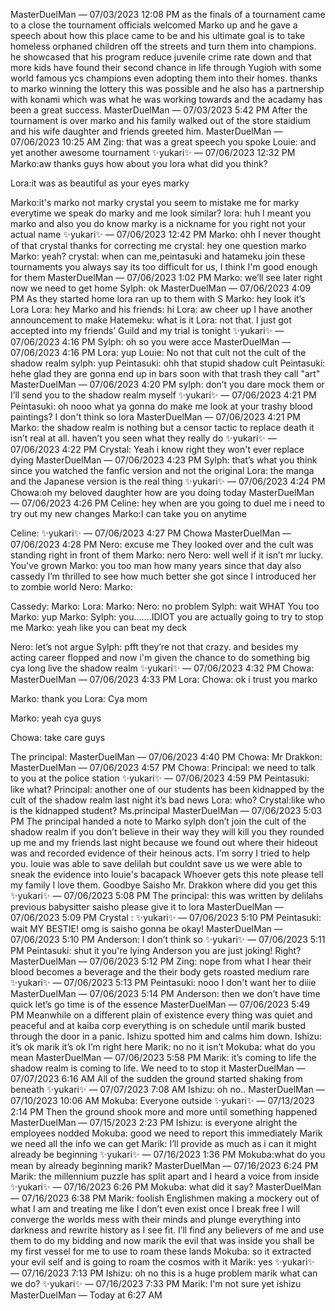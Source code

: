 MasterDuelMan — 07/03/2023 12:08 PM
as the finals of a tournament came to a close the tournament officials welcomed Marko up and he gave a speech about how this place came to be and his ultimate goal is to take homeless orphaned children off the streets and turn them into champions. he showcased that his program reduce juvenile crime rate down and that more kids have found their second chance in life through Yugioh with some world famous ycs champions even adopting them into their homes. thanks to marko winning the lottery this was possible and he also has a partnership with konami which was what he was working towards and the acadamy has been a great success.
MasterDuelMan — 07/03/2023 5:42 PM
After the tournament is over marko and his family walked out of the store staidium and his wife daughter and friends greeted him.
MasterDuelMan — 07/06/2023 10:25 AM
Zing: that was a great speech you spoke
Louie: and yet another awesome tournament
✨yukari✨ — 07/06/2023 12:32 PM
Marko:aw thanks guys how about you lora what did you think?

Lora:it was as beautiful as your eyes marky

Marko:it's marko not marky crystal you seem to mistake me for marky everytime we speak do marky and me look similar? 
lora: huh I meant you marko and also you do know marky is a nickname for you right not your actual name
✨yukari✨ — 07/06/2023 12:42 PM
Marko: ohh I never thought of that crystal thanks for correcting me
crystal: hey one question marko
Marko: yeah?
crystal: when can me,peintasuki and hatameku join these tournaments you always say its too difficult for us, I think I'm good enough for them
MasterDuelMan — 07/06/2023 1:02 PM
Marko: we’ll see later right now we need to get home
Sylph: ok
MasterDuelMan — 07/06/2023 4:09 PM
As they started home lora ran up to them with S
Marko: hey look it’s Lora 
Lora: hey
Marko and his friends: hi
Lora: aw cheer up I have another announcement to make
Hatemeku: what is it
Lora: not that. I just got accepted into my friends’ Guild and my trial is tonight
✨yukari✨ — 07/06/2023 4:16 PM
Sylph: oh so you were acce
MasterDuelMan — 07/06/2023 4:16 PM
Lora: yup
Louie: No not that cult not the cult of the shadow realm
sylph: yup 
Peintasuki: ohh that stupid shadow cult
Peintasuki: hehe glad they are gonna end up in bars soon with that trash they call "art"
MasterDuelMan — 07/06/2023 4:20 PM
sylph: don’t you dare mock them or I’ll send you to the shadow realm myself
✨yukari✨ — 07/06/2023 4:21 PM
Peintasuki: oh nooo what ya gonna do make me look at your trashy blood paintings? I don't think so lora
MasterDuelMan — 07/06/2023 4:21 PM
Marko: the shadow realm is nothing but a censor tactic to replace death it isn’t real at all.  haven’t you seen what they really do 
✨yukari✨ — 07/06/2023 4:22 PM
Crystal: Yeah i know right they won't ever replace dying
MasterDuelMan — 07/06/2023 4:23 PM
Sylph: that’s what you think since you watched the fanfic version and not the original
 Lora: the manga and the Japanese version is the real thing
✨yukari✨ — 07/06/2023 4:24 PM
Chowa:oh my beloved daughter how are you doing today
MasterDuelMan — 07/06/2023 4:26 PM
Celine: hey when are you going to duel me i need to try out my new changes
Marko:I can take you on anytime 

Celine:
✨yukari✨ — 07/06/2023 4:27 PM
Chowa
MasterDuelMan — 07/06/2023 4:28 PM
Nero: excuse me
They looked over and the cult was standing right in front of them
Marko: nero
Nero: well well if it isn’t mr lucky. You’ve grown 
Marko: you too man how many years since that day also cassedy I’m thrilled to see how much better she got since I introduced her to zombie world 
Nero: 
Marko: 

Cassedy:
Marko: 
Lora: 
Marko: 
Nero: no problem 
Sylph: wait WHAT You too 
Marko: yup 
Marko: 
Sylph: you…….IDIOT you are actually going to try to stop me
Marko: yeah like you can beat my deck

Nero: let’s not argue 
Sylph: pfft  they’re not that crazy. and besides my acting career flopped and now i'm given the chance to do something big cya long live the shadow realm
✨yukari✨ — 07/06/2023 4:32 PM
Chowa: 
MasterDuelMan — 07/06/2023 4:33 PM
Lora: 
Chowa: ok i trust you marko

Marko: thank you 
Lora: Cya mom 

Marko: yeah cya guys 


Chowa: take care guys

The principal:
MasterDuelMan — 07/06/2023 4:40 PM
Chowa:
Mr Drakkon: 
MasterDuelMan — 07/06/2023 4:57 PM
Chowa:
Principal: we need to talk to you at the police station
✨yukari✨ — 07/06/2023 4:59 PM
Peintasuki: like what?
Principal: another one of our students has been kidnapped by the cult of the shadow realm last night it’s bad news
Lora: who? 
Crystal:like who is the kidnapped student? Ms.principal
MasterDuelMan — 07/06/2023 5:03 PM
The principal handed a note to Marko
sylph don’t join the cult of the shadow realm if you don’t believe in their way they will kill you they rounded up me and my friends last night because we found out where their hideout was and recorded evidence of their heinous acts. I’m sorry I tried to help you. louie was able to save delilah but couldnt save us we were able to sneak the evidence into louie's bacapack Whoever gets this note please tell my family I love them. Goodbye
Saisho
Mr. Drakkon where did you get this 
✨yukari✨ — 07/06/2023 5:08 PM
The principal: this was written by delilahs previous babysitter saisho please give it to lora
MasterDuelMan — 07/06/2023 5:09 PM
Crystal : 
✨yukari✨ — 07/06/2023 5:10 PM
Peintasuki: wait MY BESTIE! omg is saisho gonna be okay!
MasterDuelMan — 07/06/2023 5:10 PM
Anderson: I don’t think so
✨yukari✨ — 07/06/2023 5:11 PM
Peintasuki: shut it you're lying Anderson you are just joking! Right?
MasterDuelMan — 07/06/2023 5:12 PM
Zing: nope from what I hear their blood becomes a beverage and the their body gets roasted medium rare
✨yukari✨ — 07/06/2023 5:13 PM
Peintasuki: nooo I don't want her to diiie
MasterDuelMan — 07/06/2023 5:14 PM
Anderson: then we don’t have time quick let’s go time is of the essence 
MasterDuelMan — 07/06/2023 5:49 PM
Meanwhile on a different plain of existence every thing was quiet and peaceful and at kaiba corp everything is on schedule until marik busted through the door in a panic. Ishizu spotted him and calms him down. 
Ishizu: it’s ok marik it’s ok I’m right here 
Marik: no no it isn’t
Mokuba: what do you mean
MasterDuelMan — 07/06/2023 5:58 PM
Marik: it’s coming to life the shadow realm is coming to life.  We need to to stop it 
MasterDuelMan — 07/07/2023 6:16 AM
All of the sudden the ground started shaking from beneath
✨yukari✨ — 07/07/2023 7:08 AM
Ishizu: oh no..
MasterDuelMan — 07/10/2023 10:06 AM
Mokuba: Everyone outside
✨yukari✨ — 07/13/2023 2:14 PM
Then the ground shook more and more until something happened
MasterDuelMan — 07/15/2023 2:23 PM
Ishizu: is everyone alright
the employees nodded
Mokuba: good we need to report this immediately Marik we need all the info we can get
Marik: I’ll provide as much as i can it might already be beginning 
✨yukari✨ — 07/16/2023 1:36 PM
Mokuba:what do you mean by already beginning marik?
MasterDuelMan — 07/16/2023 6:24 PM
Marik: the millennium puzzle has split apart  and I heard a voice from inside
✨yukari✨ — 07/16/2023 6:26 PM
Mokuba: what did it say?
MasterDuelMan — 07/16/2023 6:38 PM
Marik: foolish Englishmen making a mockery out of what I am and treating me like I don’t even exist once I break free I will converge the worlds mess with their minds and plunge everything into darkness and rewrite history as I see fit. I’ll find any believers of me and use them to do my bidding and now marik the evil that was inside you shall be my first vessel for me to use to roam these lands 
Mokuba: so it extracted your evil self and is going to roam the cosmos with it
Marik: yes 
✨yukari✨ — 07/16/2023 7:13 PM
Ishizu: oh no this is a huge problem marik what can we do?
✨yukari✨ — 07/16/2023 7:33 PM
Marik: I'm not sure yet ishizu
MasterDuelMan — Today at 6:27 AM

